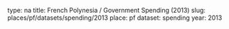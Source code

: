 type: na
title: French Polynesia / Government Spending (2013)
slug: places/pf/datasets/spending/2013
place: pf
dataset: spending
year: 2013
